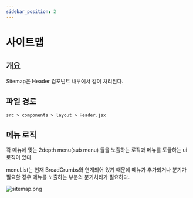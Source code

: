 ```yaml
---
sidebar_position: 2
---
```


# 사이트맵

## 개요

Sitemap은 Header 컴포넌트 내부에서 같이 처리된다.

## 파일 경로

```text
src > components > layout > Header.jsx
```

## 메뉴 로직

각 메뉴에 맞는 2depth menu(sub menu) 들을 노출하는 로직과 메뉴를 토글하는 ui 로직이 있다.

menuList는 현재 BreadCrumbs와 연계되어 있기 때문에 메뉴가 추가되거나 분기가 필요할 경우 메뉴를 노출하는 부분의 분기처리가 필요하다.

![sitemap.png](/images/navigation/sitemap.png)
